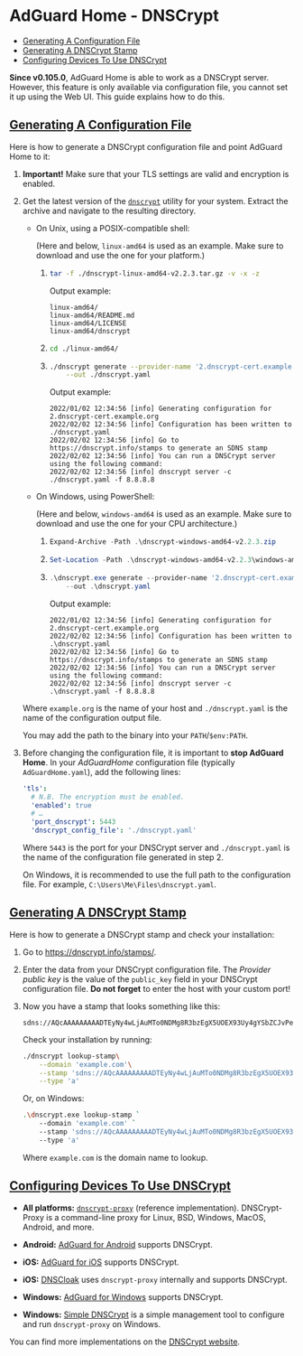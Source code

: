  #  AdGuard Home - DNSCrypt

 *  [Generating A Configuration File](#generate-config)
 *  [Generating A DNSCrypt Stamp](#generate-stamp)
 *  [Configuring Devices To Use DNSCrypt](#configure-devices)

**Since v0.105.0**, AdGuard Home is able to work as a DNSCrypt server.  However,
this feature is only available via configuration file, you cannot set it up
using the Web UI.  This guide explains how to do this.

##  <a href="#generate-config" id="#generate-config" name="generate-config">Generating A Configuration File</a>

Here is how to generate a DNSCrypt configuration file and point AdGuard Home to
it:

1.  **Important!** Make sure that your TLS settings are valid and encryption is
    enabled.

1.  Get the latest version of the [`dnscrypt`] utility for your system.  Extract
    the archive and navigate to the resulting directory.

     *  On Unix, using a POSIX-compatible shell:

        (Here and below, `linux-amd64` is used as an example.  Make sure to
        download and use the one for your platform.)

        1.  ```sh
            tar -f ./dnscrypt-linux-amd64-v2.2.3.tar.gz -v -x -z
            ```

            Output example:

            ```none
            linux-amd64/
            linux-amd64/README.md
            linux-amd64/LICENSE
            linux-amd64/dnscrypt
            ```

        1.  ```sh
            cd ./linux-amd64/
            ```

        1.  ```sh
            ./dnscrypt generate --provider-name '2.dnscrypt-cert.example.org'\
                --out ./dnscrypt.yaml
            ```

            Output example:

            ```none
            2022/01/02 12:34:56 [info] Generating configuration for 2.dnscrypt-cert.example.org
            2022/02/02 12:34:56 [info] Configuration has been written to ./dnscrypt.yaml
            2022/02/02 12:34:56 [info] Go to https://dnscrypt.info/stamps to generate an SDNS stamp
            2022/02/02 12:34:56 [info] You can run a DNSCrypt server using the following command:
            2022/02/02 12:34:56 [info] dnscrypt server -c ./dnscrypt.yaml -f 8.8.8.8
            ```

     *  On Windows, using PowerShell:

        (Here and below, `windows-amd64` is used as an example.  Make sure to
        download and use the one for your CPU architecture.)

        1.  ```ps1
            Expand-Archive -Path .\dnscrypt-windows-amd64-v2.2.3.zip
            ```

        1.  ```ps1
            Set-Location -Path .\dnscrypt-windows-amd64-v2.2.3\windows-amd64\
            ```

        1.  ```ps1
            .\dnscrypt.exe generate --provider-name '2.dnscrypt-cert.example.org' `
                --out .\dnscrypt.yaml
            ```

            Output example:

            ```none
            2022/01/02 12:34:56 [info] Generating configuration for 2.dnscrypt-cert.example.org
            2022/02/02 12:34:56 [info] Configuration has been written to .\dnscrypt.yaml
            2022/02/02 12:34:56 [info] Go to https://dnscrypt.info/stamps to generate an SDNS stamp
            2022/02/02 12:34:56 [info] You can run a DNSCrypt server using the following command:
            2022/02/02 12:34:56 [info] dnscrypt server -c .\dnscrypt.yaml -f 8.8.8.8
            ```

    Where `example.org` is the name of your host and `./dnscrypt.yaml` is the
    name of the configuration output file.

    You may add the path to the binary into your `PATH`/`$env:PATH`.

1.  Before changing the configuration file, it is important to **stop AdGuard
    Home**.  In your *AdGuardHome* configuration file (typically
    `AdGuardHome.yaml`), add the following lines:

    ```yaml
    'tls':
      # N.B. The encryption must be enabled.
      'enabled': true
      # …
      'port_dnscrypt': 5443
      'dnscrypt_config_file': './dnscrypt.yaml'
    ```

    Where `5443` is the port for your DNSCrypt server and `./dnscrypt.yaml` is
    the name of the configuration file generated in step 2.

    On Windows, it is recommended to use the full path to the configuration
    file.  For example, `C:\Users\Me\Files\dnscrypt.yaml`.

[`dnscrypt`]: https://github.com/ameshkov/dnscrypt/releases



##  <a href="#generate-stamp" id="generate-stamp" name="generate-stamp">Generating A DNSCrypt Stamp</a>

Here is how to generate a DNSCrypt stamp and check your installation:

1.  Go to <https://dnscrypt.info/stamps/>.

1.  Enter the data from your DNSCrypt configuration file.  The *Provider public
    key* is the value of the `public_key` field in your DNSCrypt configuration
    file.  **Do not forget** to enter the host with your custom port!

1.  Now you have a stamp that looks something like this:

    ```none
    sdns://AQcAAAAAAAAADTEyNy4wLjAuMTo0NDMg8R3bzEgX5UOEX93Uy4gYSbZCJvPeOXYlZp2HuRm8T7AbMi5kbnNjcnlwdC1jZXJ0LmV4YW1wbGUub3Jn
    ```

    Check your installation by running:

    ```sh
    ./dnscrypt lookup-stamp\
        --domain 'example.com'\
        --stamp 'sdns://AQcAAAAAAAAADTEyNy4wLjAuMTo0NDMg8R3bzEgX5UOEX93Uy4gYSbZCJvPeOXYlZp2HuRm8T7AbMi5kbnNjcnlwdC1jZXJ0LmV4YW1wbGUub3Jn'\
        --type 'a'
    ```

    Or, on Windows:

    ```sh
    .\dnscrypt.exe lookup-stamp `
        --domain 'example.com' `
        --stamp 'sdns://AQcAAAAAAAAADTEyNy4wLjAuMTo0NDMg8R3bzEgX5UOEX93Uy4gYSbZCJvPeOXYlZp2HuRm8T7AbMi5kbnNjcnlwdC1jZXJ0LmV4YW1wbGUub3Jn' `
        --type 'a'
    ```

    Where `example.com` is the domain name to lookup.



##  <a href="#configure-devices" id="configure-devices" name="configure-devices">Configuring Devices To Use DNSCrypt</a>

 *  **All platforms:** [`dnscrypt-proxy`][prox] (reference implementation).
    DNSCrypt-Proxy is a command-line proxy for Linux, BSD, Windows, MacOS,
    Android, and more.

 *  **Android:** [AdGuard for Android][andr] supports DNSCrypt.

 *  **iOS:** [AdGuard for iOS][ios] supports DNSCrypt.

 *  **iOS:** [DNSCloak][cloa] uses `dnscrypt-proxy` internally and supports
    DNSCrypt.

 *  **Windows:** [AdGuard for Windows][win] supports DNSCrypt.

 *  **Windows:** [Simple DNSCrypt][simp] is a simple management tool to
    configure and run `dnscrypt-proxy` on Windows.

You can find more implementations on the [DNSCrypt website][info].

[andr]: https://adguard.com/en/adguard-android/overview.html
[cloa]: https://itunes.apple.com/app/id1452162351
[info]: https://dnscrypt.info/implementations
[ios]:  https://adguard.com/en/adguard-ios/overview.html
[prox]: https://github.com/DNSCrypt/dnscrypt-proxy
[simp]: https://simplednscrypt.org/
[win]:  https://adguard.com/en/adguard-windows/overview.html
